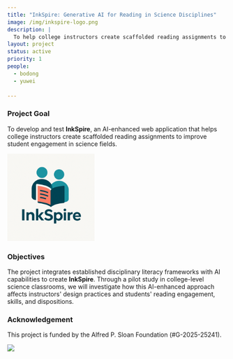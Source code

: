 ```yaml
---
title: "InkSpire: Generative AI for Reading in Science Disciplines"
image: /img/inkspire-logo.png
description: | 
  To help college instructors create scaffolded reading assignments to improve student engagement.
layout: project
status: active
priority: 1
people:
  - bodong
  - yuwei

---
```




### Project Goal

To develop and test **InkSpire**, an AI-enhanced web application that helps college instructors create scaffolded
reading assignments to improve student engagement in science fields.

<img src='/img/inkspire-logo.png' width='200px' />


### Objectives

The project integrates established disciplinary literacy frameworks with AI capabilities to create **InkSpire**. Through a
pilot study in college-level science classrooms, we will investigate how this AI-enhanced approach
affects instructors' design practices and students' reading engagement, skills, and dispositions.

### Acknowledgement

This project is funded by the Alfred P. Sloan Foundation (#G-2025-25241).

<img src='https://sloan.org/storage/app/media/uploaded-files/Logo-1B-SMALL-Gold-Blue.png' width='200px' />
